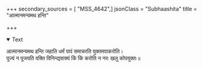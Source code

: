 +++
secondary_sources = [ "MSS_4642",]
jsonClass = "Subhaashita"
title = "आत्मानमन्यमथ हन्ति"

+++

<details open><summary>Text</summary>

आत्मानमन्यमथ हन्ति जहाति धर्मं पापं समाचरति युक्तमपाकरोति।  
पूज्यं न पूजयति वक्ति विनिन्द्यवाक्यं किं किं करोति न नरः खलु कोपयुक्तः॥
</details>
